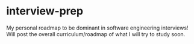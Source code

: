 # interview-prep
My personal roadmap to be dominant in software engineering interviews! Will post the overall curriculum/roadmap of what I will try to study soon.
